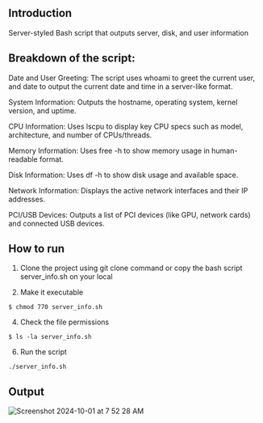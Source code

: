 ## Introduction

Server-styled Bash script that outputs server, disk, and user information

## Breakdown of the script:

Date and User Greeting: The script uses whoami to greet the current user, and date to output the current date and time in a server-like format.

System Information: Outputs the hostname, operating system, kernel version, and uptime.

CPU Information: Uses lscpu to display key CPU specs such as model, architecture, and number of CPUs/threads.

Memory Information: Uses free -h to show memory usage in human-readable format.

Disk Information: Uses df -h to show disk usage and available space.

Network Information: Displays the active network interfaces and their IP addresses.

PCI/USB Devices: Outputs a list of PCI devices (like GPU, network cards) and connected USB devices.

## How to run

1. Clone the project using git clone command or copy the bash script server_info.sh on your local

2. Make it executable
   
``` $ chmod 770 server_info.sh ```

4. Check the file permissions
   
``` $ ls -la server_info.sh  ```

6. Run the script

``` ./server_info.sh ```

## Output 

![Screenshot 2024-10-01 at 7 52 28 AM](https://github.com/user-attachments/assets/9610fac9-4e5c-4a16-ac7e-c317b3e787ce)


